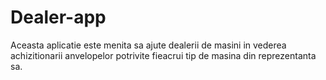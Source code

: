 # Dealer-app
Aceasta aplicatie este menita sa ajute dealerii de masini in vederea achizitionarii anvelopelor potrivite fieacrui tip de masina din reprezentanta sa.
